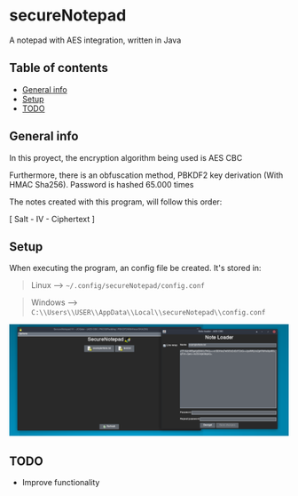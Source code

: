 # secureNotepad

A notepad with AES integration, written in Java

## Table of contents
* [General info](#general-info)
* [Setup](#setup)
* [TODO](#TODO)


## General info

In this proyect, the encryption algorithm being used is AES CBC 

Furthermore, there is an obfuscation method, PBKDF2 key derivation (With HMAC Sha256). Password is hashed 65.000 times

The notes created with this program, will follow this order:

[ Salt - IV - Ciphertext ]

## Setup

When executing the program, an config file be created. It's stored in:

>Linux --> `~/.config/secureNotepad/config.conf`

>Windows --> `C:\\Users\\USER\\AppData\\Local\\secureNotepad\\config.conf`

![](example.png)

## TODO

- Improve functionality



